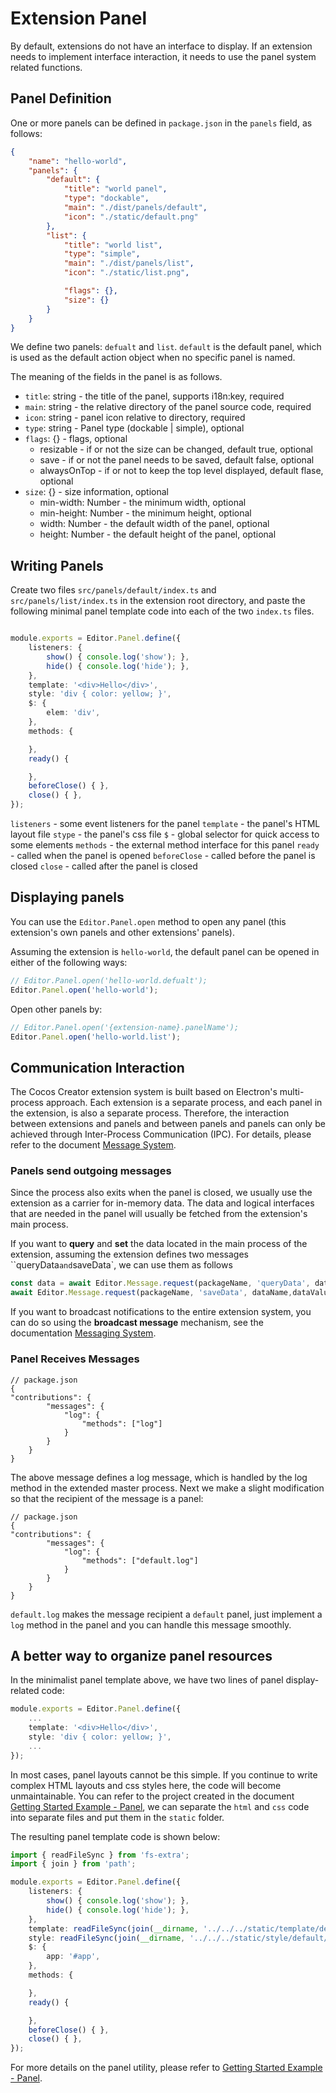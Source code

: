 # Extension Panel

By default, extensions do not have an interface to display. If an extension needs to implement interface interaction, it needs to use the panel system related functions.

## Panel Definition

One or more panels can be defined in `package.json` in the `panels` field, as follows:

```json
{
    "name": "hello-world",
    "panels": {
        "default": {
            "title": "world panel",
            "type": "dockable",
            "main": "./dist/panels/default",
            "icon": "./static/default.png"
        },
        "list": {
            "title": "world list",
            "type": "simple",
            "main": "./dist/panels/list",
            "icon": "./static/list.png",

            "flags": {},
            "size": {}
        }
    }
}
```

We define two panels: `defualt` and `list`. `default` is the default panel, which is used as the default action object when no specific panel is named.

The meaning of the fields in the panel is as follows.
- `title`: string - the title of the panel, supports i18n:key, required
- `main`: string - the relative directory of the panel source code, required
- `icon`: string - panel icon relative to directory, required
- `type`: string - Panel type (dockable | simple), optional
- `flags`: {} - flags, optional
    - resizable - if or not the size can be changed, default true, optional
    - save - if or not the panel needs to be saved, default false, optional
    - alwaysOnTop - if or not to keep the top level displayed, default flase, optional
- `size`: {} - size information, optional
    - min-width: Number - the minimum width, optional
    - min-height: Number - the minimum height, optional
    - width: Number - the default width of the panel, optional
    - height: Number - the default height of the panel, optional

## Writing Panels

Create two files `src/panels/default/index.ts` and `src/panels/list/index.ts` in the extension root directory, and paste the following minimal panel template code into each of the two `index.ts` files.

```typescript

module.exports = Editor.Panel.define({
    listeners: {
        show() { console.log('show'); },
        hide() { console.log('hide'); },
    },
    template: '<div>Hello</div>',
    style: 'div { color: yellow; }',
    $: {
        elem: 'div',
    },
    methods: {

    },
    ready() {

    },
    beforeClose() { },
    close() { },
});
```

`listeners` - some event listeners for the panel
`template` - the panel's HTML layout file
`stype` - the panel's css file
`$` - global selector for quick access to some elements
`methods` - the external method interface for this panel
`ready` - called when the panel is opened
`beforeClose` - called before the panel is closed
`close` - called after the panel is closed

## Displaying panels

You can use the `Editor.Panel.open` method to open any panel (this extension's own panels and other extensions' panels).

Assuming the extension is `hello-world`, the default panel can be opened in either of the following ways:

```typescript
// Editor.Panel.open('hello-world.defualt');
Editor.Panel.open('hello-world');
```

Open other panels by:

```typescript
// Editor.Panel.open('{extension-name}.panelName');
Editor.Panel.open('hello-world.list');
```

## Communication Interaction

The Cocos Creator extension system is built based on Electron's multi-process approach. Each extension is a separate process, and each panel in the extension, is also a separate process. Therefore, the interaction between extensions and panels and between panels and panels can only be achieved through Inter-Process Communication (IPC). For details, please refer to the document [Message System](./messages.md).

### Panels send outgoing messages

Since the process also exits when the panel is closed, we usually use the extension as a carrier for in-memory data. The data and logical interfaces that are needed in the panel will usually be fetched from the extension's main process.

If you want to **query** and **set** the data located in the main process of the extension, assuming the extension defines two messages ``queryData` and `saveData`, we can use them as follows

```typescript
const data = await Editor.Message.request(packageName, 'queryData', dataName);
await Editor.Message.request(packageName, 'saveData', dataName,dataValue);
```

If you want to broadcast notifications to the entire extension system, you can do so using the **broadcast message** mechanism, see the documentation [Messaging System](./messages.md).

### Panel Receives Messages

```json5
// package.json
{
"contributions": {
        "messages": {
            "log": {
                "methods": ["log"]
            }
        }
    }
}
```

The above message defines a log message, which is handled by the log method in the extended master process. Next we make a slight modification so that the recipient of the message is a panel:

```json5
// package.json
{
"contributions": {
        "messages": {
            "log": {
                "methods": ["default.log"] 
            }
        }
    }
}
```

`default.log` makes the message recipient a `default` panel, just implement a `log` method in the panel and you can handle this message smoothly.

## A better way to organize panel resources

In the minimalist panel template above, we have two lines of panel display-related code:

```typescript
module.exports = Editor.Panel.define({
    ...
    template: '<div>Hello</div>',
    style: 'div { color: yellow; }',
    ...
});
```

In most cases, panel layouts cannot be this simple. If you continue to write complex HTML layouts and css styles here, the code will become unmaintainable. You can refer to the project created in the document [Getting Started Example - Panel](./first-panel.md), we can separate the `html` and `css` code into separate files and put them in the `static` folder.

The resulting panel template code is shown below:

```typescript
import { readFileSync } from 'fs-extra';
import { join } from 'path';

module.exports = Editor.Panel.define({
    listeners: {
        show() { console.log('show'); },
        hide() { console.log('hide'); },
    },
    template: readFileSync(join(__dirname, '../../../static/template/default/index.html'), 'utf-8'),
    style: readFileSync(join(__dirname, '../../../static/style/default/index.css'), 'utf-8'),
    $: {
        app: '#app',
    },
    methods: {

    },
    ready() {

    },
    beforeClose() { },
    close() { },
});
```

For more details on the panel utility, please refer to [Getting Started Example - Panel](./first-panel.md).

